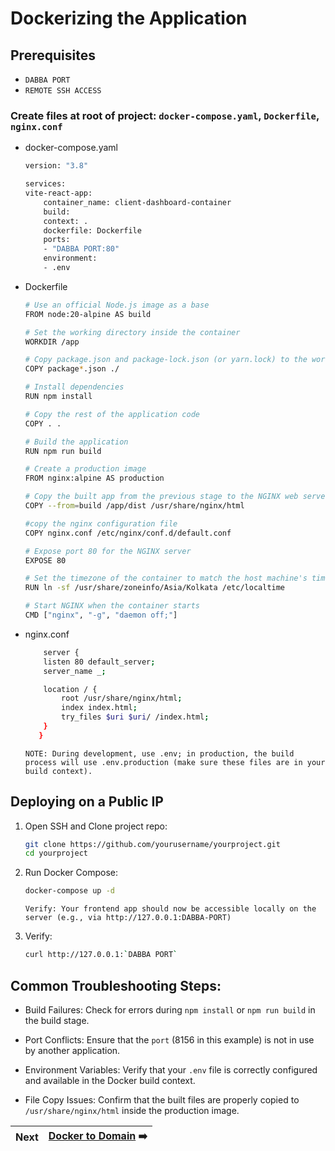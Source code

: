 # Dockerizing the Application 

## Prerequisites
 - `DABBA PORT`
 - `REMOTE SSH ACCESS`

### Create files at root of project: `docker-compose.yaml`, `Dockerfile`, `nginx.conf` 

- docker-compose.yaml
    ```bash
    version: "3.8"

    services:
    vite-react-app:
        container_name: client-dashboard-container
        build:
        context: .
        dockerfile: Dockerfile
        ports:
        - "DABBA PORT:80"
        environment:
        - .env
    ```
    
- Dockerfile
    ```bash
    # Use an official Node.js image as a base
    FROM node:20-alpine AS build

    # Set the working directory inside the container
    WORKDIR /app

    # Copy package.json and package-lock.json (or yarn.lock) to the working directory
    COPY package*.json ./

    # Install dependencies
    RUN npm install

    # Copy the rest of the application code
    COPY . .

    # Build the application
    RUN npm run build

    # Create a production image
    FROM nginx:alpine AS production

    # Copy the built app from the previous stage to the NGINX web server directory
    COPY --from=build /app/dist /usr/share/nginx/html

    #copy the nginx configuration file
    COPY nginx.conf /etc/nginx/conf.d/default.conf

    # Expose port 80 for the NGINX server
    EXPOSE 80

    # Set the timezone of the container to match the host machine's timezone
    RUN ln -sf /usr/share/zoneinfo/Asia/Kolkata /etc/localtime

    # Start NGINX when the container starts
    CMD ["nginx", "-g", "daemon off;"]
    ```

- nginx.conf
    ```bash
        server {
        listen 80 default_server;
        server_name _;

        location / {
            root /usr/share/nginx/html;
            index index.html;
            try_files $uri $uri/ /index.html;
        }
       }
    ```

    `NOTE: During development, use .env; in production, the build process will use .env.production (make sure these files are in your build context).`


## Deploying on a Public IP

1. Open SSH and Clone project repo:
    ```bash
    git clone https://github.com/yourusername/yourproject.git
    cd yourproject
    ```
2. Run Docker Compose: 
    ```bash
    docker-compose up -d
    ```
    `Verify: Your frontend app should now be accessible locally on the server (e.g., via http://127.0.0.1:DABBA-PORT)`

3. Verify:
    ```bash
    curl http://127.0.0.1:`DABBA PORT`
    ```

## Common Troubleshooting Steps:
 - Build Failures: Check for errors during `npm install` or `npm run build` in the build stage.

 - Port Conflicts: Ensure that the `port` (8156 in this example) is not in use by another application.

 - Environment Variables: Verify that your `.env` file is correctly configured and available in the Docker build context.

 - File Copy Issues: Confirm that the built files are properly copied to `/usr/share/nginx/html` inside the production image.


| Next | [Docker to Domain](Docker-To-Domain-SSL.md) ➡️ |
|:-----:|----------|
